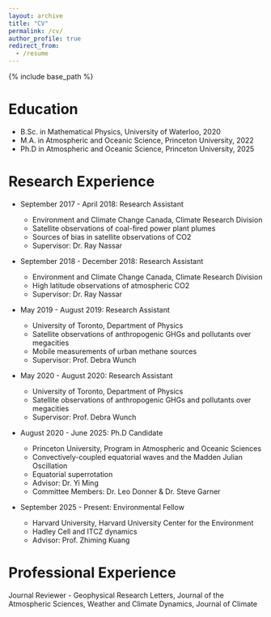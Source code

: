 ```yaml
---
layout: archive
title: "CV"
permalink: /cv/
author_profile: true
redirect_from:
  - /resume
---
```


{% include base_path %}

Education
======

* B.Sc. in Mathematical Physics, University of Waterloo, 2020
* M.A. in Atmospheric and Oceanic Science, Princeton University, 2022
* Ph.D in Atmospheric and Oceanic Science, Princeton University, 2025

Research Experience
======

* September 2017 - April 2018: Research Assistant
  * Environment and Climate Change Canada, Climate Research Division
  * Satellite observations of coal-fired power plant plumes
  * Sources of bias in satellite observations of CO2
  * Supervisor: Dr. Ray Nassar

* September 2018 - December 2018: Research Assistant
  * Environment and Climate Change Canada, Climate Research Division
  * High latitude observations of atmospheric CO2
  * Supervisor: Dr. Ray Nassar

* May 2019 - August 2019: Research Assistant
  * University of Toronto, Department of Physics
  * Satellite observations of anthropogenic GHGs and pollutants over megacities
  * Mobile measurements of urban methane sources
  * Supervisor: Prof. Debra Wunch

* May 2020 - August 2020: Research Assistant
  * University of Toronto, Department of Physics
  * Satellite observations of anthropogenic GHGs and pollutants over megacities
  * Supervisor: Prof. Debra Wunch

* August 2020 - June 2025: Ph.D Candidate
  * Princeton University, Program in Atmospheric and Oceanic Sciences
  * Convectively-coupled equatorial waves and the Madden Julian Oscillation
  * Equatorial superrotation
  * Advisor: Dr. Yi Ming
  * Committee Members: Dr. Leo Donner & Dr. Steve Garner
 
* September 2025 - Present: Environmental Fellow
  * Harvard University, Harvard University Center for the Environment
  * Hadley Cell and ITCZ dynamics
  * Advisor: Prof. Zhiming Kuang
 
Professional Experience
======

Journal Reviewer - Geophysical Research Letters, Journal of the Atmospheric Sciences, Weather and Climate Dynamics, Journal of Climate
  

